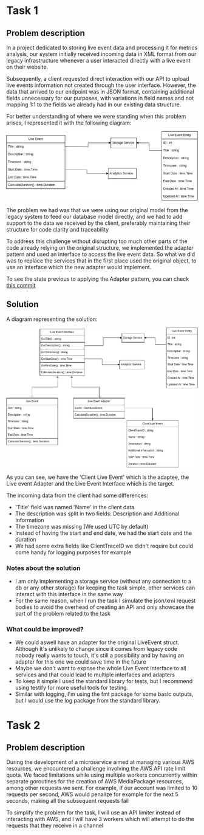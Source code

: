# Task 1
## Problem description

In a project dedicated to storing live event data and processing it for metrics analysis, our system initially received incoming data in XML format from our legacy infrastructure whenever a user interacted directly with a live event on their website. 

Subsequently, a client requested direct interaction with our API to upload  live events information not created through the user interface. However, the data that arrived to our endpoint was in JSON format, containing additional fields unnecessary for our purposes, with variations in field names and not mapping 1:1 to the fields we already had in our existing data structure. 

For better understanding of where we were standing when this problem arises, I represented it with the following diagram:

![alt text.](/diagrams/task1/previous.png "Previous solution.")

The problem we had was that we were using our original model from the legacy system to feed our database model directly, and we had to add support to the data we received by the client, preferably maintaining their structure for code clarity and traceability

To address this challenge without disrupting too much other parts of the code already relying on the original structure, we implemented the adapter pattern and used an interface to access the live event data. So what we did was to replace the services that in the first place used the original object, to use an interface which the new adapter would implement. 

To see the state previous to applying the Adapter pattern, you can check [this commit](https://github.com/pintotomas/golang-tasks/commit/89dd356e639fdf5ee11cb10b3d811ee09074a641)

## Solution

A diagram representing the solution:

![alt text.](/diagrams/task1/new.png "New solution.")

As you can see, we have the 'Client Live Event' which is the adaptee, the Live event Adapter and the Live Event Interface which is the target.

The incoming data from the client had some differences:

* 'Title' field was named 'Name' in the client data
* The description was split in two fields: Description and Additional Information
* The timezone was missing (We used UTC by default)
* Instead of having the start and end date, we had the start date and the duration
* We had some extra fields like ClientTraceID we didn't require but could come handy for logging purposes for example

### Notes about the solution

* I am only implementing a storage service (without any connection to a db or any other storage) for keeping the task simple, other services can interact with this interface in the same way
* For the same reason, when I run the task I simulate the json/xml request bodies to avoid the overhead of creating an API and only showcase the part of the problem related to the task

### What could be improved?

* We could aswell have an adapter for the original LiveEvent struct. Although It's unlikely to change since it comes from legacy code nobody really wants to touch, it's still a possibility and by having an adapter for this one we could save time in the future 
* Maybe we don't want to expose the whole Live Event interface to all services and that could lead to multiple interfaces and adapters
* To keep it simple I used the standard library for tests, but I recommend using testify for more useful tools for testing. 
* Similar with logging, I'm using the fmt package for some basic outputs, but I would use the log package from the standard library.

# Task 2
## Problem description

During the development of a microservice aimed at managing various AWS resources, we encountered a challenge involving the AWS API rate limit quota. 
We faced limitations while using multiple workers concurrently within separate goroutines for the creation of AWS MediaPackage resources, among other requests we sent.
For example, if our account was limited to 10 requests per second, AWS would penalize for example for the next 5 seconds, making all the subsequent requests fail

To simplify the problem for the task, I will use an API limiter instead of interacting with AWS, and I will have 3 workers which will attempt to do the requests that they receive in a channel